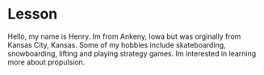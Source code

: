 # Lesson
Hello, my name is Henry.
Im from Ankeny, Iowa but was orginally from Kansas City, Kansas. Some of my hobbies include skateboarding, snowboarding, lifting and playing strategy games.  Im interested in learning more about propulsion.
